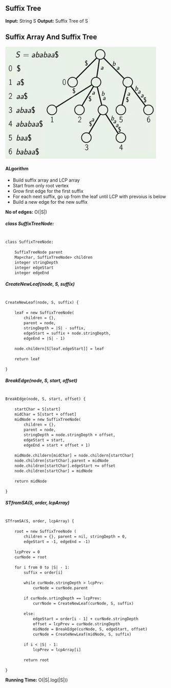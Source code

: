 ## Suffix Tree

**Input:** String S
**Output:** Suffix Tree of S

## Suffix Array And Suffix Tree

![Suffix Tree and Suffix Array](images/suffix_tree_array.png)

#### ALgorithm

- Build suffix array and LCP array
- Start from only root vertex
- Grow first edge for the first suffix
- For each next suffix, go up from the leaf until LCP with prevoius is below
- Build a new edge for the new suffix

**No of edges:** O(|S|)


##### class SuffixTreeNode:

```

class SuffixTreeNode:

	SuffixTreeNode parent
	Map<char, SuffixTreeNode> children
	integer stringDepth
	integer edgeStart
	integer edgeEnd

```

##### CreateNewLeaf(node, S, suffix)

```

CreateNewLeaf(node, S, suffix) {

	leaf = new SuffixTreeNode(
		children = {},
		parent = node,
		stringDepth = |S| - suffix,
		edgeStart = suffix + node.stringDepth,
		edgeEnd = |S| - 1)

	node.childern[S[leaf.edgeStart]] = leaf

	return leaf

}

```

##### BreakEdge(node, S, start, offset)

```

BreakEdge(node, S, start, offset) {

	startChar = S[start]
	midChar = S[start + offset]
	midNode = new SuffixTreeNode(
		children = {},
		parent = node,
		stringDepth = node.stringDepth + offset,
		edgeStart = start,
		edgeEnd = start + offset + 1)

	midNode.childern[midChar] = node.childern[startChar]
	node.children[startChar].parent = midNode
	node.children[startChar].edgeStart += offset
	node.children[startChar] = midNode

	return midNode

}

```


##### STfromSA(S, order, lcpArray)

```

STfromSA(S, order, lcpArray) {

	root = new SuffixTreeNode (
		children = {}, parent = nil, stringDepth = 0,
		edgeStart = -1, edgeEnd = -1)

	lcpPrev = 0
	curNode = root

	for i from 0 to |S| - 1:
		suffix = order[i]

		while curNode.stringDepth > lcpPrv:
			curNode = curNode.parent

		if curNode.srtingDepth == lcpPrev:
			currNode = CreateNewLeaf(curNode, S, suffix)

		else:
			edgeStart = order[i - 1] + curNode.stringDepth
			offset = lcpPrev = curNode.stringDepth
			midNode = BreakEdge(curNode, S, edgeStart, offset)
			curNode = CreateNewLeaf(midNode, S, suffix)

		if i < |S| - 1:
			lcpPrev = lcpArray[i]

		return root

}

```

**Running Time:** O(|S|.log(|S|))